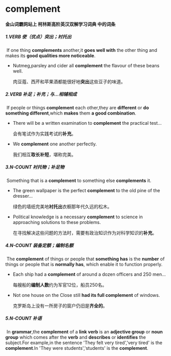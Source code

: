 # complement

#### 金山词霸网站上 柯林斯高阶英汉双解学习词典 中的词条

##### 1.VERB 使（优点）突出；衬托出

​		If one thing **complements** another,it **goes well with** the other thing and makes its **good qualities more noticeable**.

- Nutmeg,parsley and cider all **complement** the flavour of these beans well.

  肉豆蔻、西芹和苹果酒都能很好地**突出**这些豆子的味道。

##### 2.VERB 补足；补充；与...相辅相成

​		If people or things **complement** each other,they are **different** or **do something different**,which **makes** them **a good combination**.

- There will be a written examination to **complement** the practical test...

  会有笔试作为实践考试的**补充**。

- We **complement** one another perfectly.

  我们相互**取长补短**，堪称完美。

##### 3.N-COUNT 衬托物；补足物

​		Something that is a **complement** to something else **complements** it.

- The green wallpaper is the perfect **complement** to the old pine of the dresser...

  绿色的墙纸完美地**衬托出**衣橱那年代久远的松木。

- Political knowledge is a necessary **complement** to science in approaching solutions to these problems.

  在寻找解决这些问题的方法时，需要有政治知识作为对科学知识的**补充**。

##### 4.N-COUNT 装备定额；编制名额

​		The **complement** of things or people that **something has** is the **number** of things or people that is **normally has**, which enable it to function properly.

- Each ship had a **complement** of around a dozen officers and 250 men...

  每艘船的**编制人数**约为军官12位，船员250名。

- Not one house on the Close still **had its full complement** of windows.

  克罗斯岛上没有一所房子的窗户仍旧是**齐全的**。

##### 5.N-COUNT  补语

​		In **grammar**,the **complement** of a **link verb** is an **adjective group** or **noun group** which comes after the **verb** and **describes** or **identifies** the subject.For example,in the sentence 'They felt very tired','very tired' is the **complement**.In 'They were students','students' is the **complement**.





